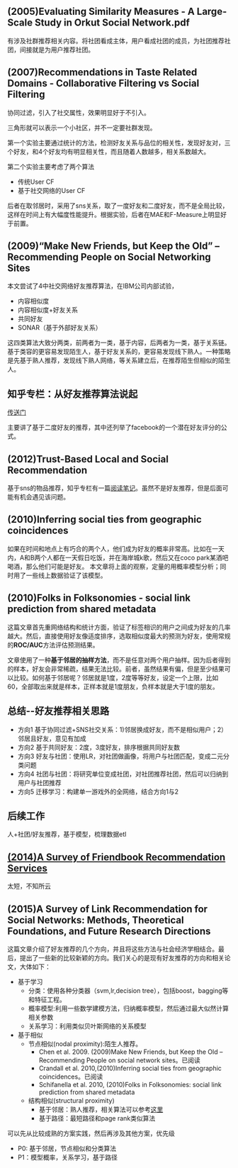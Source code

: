 ## (2005)Evaluating Similarity Measures - A Large-Scale Study in Orkut Social Network.pdf

有涉及社群推荐相关内容。将社团看成主体，用户看成社团的成员，为社团推荐社团，间接就是为用户推荐社团。

## (2007)Recommendations in Taste Related Domains - Collaborative Filtering vs Social Filtering

协同过滤，引入了社交属性，效果明显好于不引入。

三角形就可以表示一个小社区，并不一定要社群发现。

第一个实验主要通过统计的方法，检测好友关系与品位的相关性，发现好友对，三个好友，和4个好友均有明显相关性，而且随着人数越多，相关系数越大。

第二个实验主要考虑了两个算法

* 传统User CF
* 基于社交网络的User CF

后者在取邻居时，采用了sns关系，取了一度好友和二度好友，而不是全局比较，这样在时间上有大幅度性能提升。根据实验，后者在MAE和F-Measure上明显好于前置。



## (2009)“Make New Friends, but Keep the Old” – Recommending People on Social Networking Sites

本文尝试了4中社交网络好友推荐算法，在IBM公司内部试验，

* 内容相似度
* 内容相似度+好友关系
* 共同好友
* SONAR（基于外部好友关系）

这四类算法大致分两类，前两者为一类，基于内容，后两者为一类，基于关系链。基于类容的更容易发现陌生人，基于好友关系的，更容易发现线下熟人。一种策略是先基于熟人推荐，发现线下熟人网络，等关系建立后，在推荐陌生但相似的陌生人。

## 知乎专栏：从好友推荐算法说起

[传送门](https://zhuanlan.zhihu.com/p/20533434)

主要讲了基于二度好友的推荐，其中还列举了facebook的一个潜在好友评分的公式。



## (2012)Trust-Based Local and Social Recommendation

基于sns的物品推荐，知乎专栏有一篇[阅读笔记](https://zhuanlan.zhihu.com/p/20602389)。虽然不是好友推荐，但是后面可能有机会遇见该问题。

## (2010)Inferring social ties from geographic coincidences
如果在时间和地点上有巧合的两个人，他们成为好友的概率非常高。比如在一天内，A和B两个人都在一天假日吃饭，并在海岸城k歌，然后又在coco park某酒吧喝酒，那么他们可能是好友。
本文章将上面的观察，定量的用概率模型分析；同时用了一些线上数据验证了该模型。


## (2010)Folks in Folksonomies - social link prediction from shared metadata
这篇文章首先重网络结构和统计方面，验证了标签相识的用户之间成为好友的几率越大。然后，直接使用好友像适度排序，选取相似度最大的预测为好友，使用常规的**ROC/AUC**方法评估预测结果。

文章使用了一种**基于邻居的抽样方法**，而不是任意对两个用户抽样。因为后者得到的样本，好友会非常稀疏，结果无法比较。前者，虽然结果有偏，但是至少结果可以比较。如何基于邻居呢？邻居就是1度，2度等等好友，设定一个上限，比如60，全部取出来就是样本，正样本就是1度朋友，负样本就是大于1度的朋友。


## 总结--好友推荐相关思路

* 方向1 基于协同过滤+SNS社交关系：1)邻居换成好友，而不是相似用户；2）邻居且好友，意见有加成
* 方向2 基于共同好友：2度，3度好友，排序根据共同好友数
* 方向3 好友与社团：使用LR，对社团做画像，将用户与社团匹配，变成二元分类问题
* 方向4 社团与社团：将研究单位变成社团，对社团推荐社团，然后可以归纳到用户与社团推荐
* 方向5 迁移学习：构建单一游戏外的全网络，结合方向1与2



## 后续工作

人+社团/好友推荐，基于模型，梳理数据etl

## [(2014)A Survey of Friendbook Recommendation Services](https://www.ijsr.net/archive/v3i11/T0NUMTQxMDE0.pdf)

太短，不知所云


## (2015)A Survey of Link Recommendation for Social Networks: Methods, Theoretical Foundations, and Future Research Directions

这篇文章介绍了好友推荐的几个方向，并且将这些方法与社会经济学相结合。最后，提出了一些新的比较新颖的方向。我们关心的是现有好友推荐的方向和相关论文，大体如下：

* 基于学习
	* 分类：使用各种分类器（svm,lr,decision tree），包括boost，bagging等和特征工程。
	* 概率模型:利用一些数学建模方法，归纳概率模型，然后通过最大似然计算相关参数
	* 关系学习：利用类似贝叶斯网络的关系模型
* 基于相似
	* 节点相似(nodal proximity):陌生人推荐。
		* Chen et al. 2009. (2009)Make New Friends, but Keep the Old – Recommending People on social network sites。已阅读
		* Crandall et al. 2010,(2010)Inferring social ties from geographic coincidences。已阅读
		* Schifanella et al. 2010, (2010)Folks in Folksonomies: social link prediction from shared metadata
	* 结构相似(structural proximity)
		* 基于邻居：熟人推荐，相关算法可以参考[这里](https://zhuanlan.zhihu.com/p/20533434)
		* 基于路径：最短路径和page rank类似算法

可以先从比较成熟的方案实践，然后再涉及其他方案，优先级   

* P0: 基于邻居，节点相似和分类算法
* P1：模型概率，关系学习，基于路径